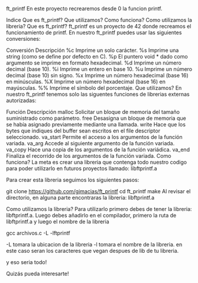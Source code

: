 ft_printf 
En este proyecto recrearemos desde 0 la funcion printf.

Indice
Que es ft_printf?
Que utilizamos?
Como funciona?
Como utilizamos la libreria?
Que es ft_printf?
ft_printf es un proyecto de 42 donde recreamos el funcionamiento de printf. En nuestro ft_printf puedes usar las siguientes conversiones:

Conversión	Descripción
%c	Imprime un solo carácter.
%s	Imprime una string (como se define por defecto en C).
%p	El puntero void * dado como argumento se imprime en formato hexadecimal.
%d	Imprime un número decimal (base 10).
%i	Imprime un entero en base 10.
%u	Imprime un número decimal (base 10) sin signo.
%x	Imprime un número hexadecimal (base 16) en minúsculas.
%X	Imprime un número hexadecimal (base 16) en mayúsculas.
%%	Imprime el símbolo del porcentaje.
Que utilizamos?
En nuestro ft_printf tenemos solo las siguentes funciones de librerias externas autorizadas:

Función	Descripción
malloc	Solicitar un bloque de memoria del tamaño suministrado como parámetro.
free	Desasigna un bloque de memoria que se había asignado previamente mediante una llamada.
write	Hace que los bytes que indiques del buffer sean escritos en el file descriptor seleccionado.
va_start	Permite el acceso a los argumentos de la función variada.
va_arg	Accede al siguiente argumento de la función variada.
va_copy	Hace una copia de los argumentos de la función variádica.
va_end	Finaliza el recorrido de los argumentos de la función variada.
Como funciona?
La meta es crear una libreria que contenga todo nuestro codigo para poder utilizarlo en futuros proyectos llamado: libftprintf.a

Para crear esta libreria seguimos los siguientes pasos:

git clone https://github.com/gjmacias/ft_printf
cd ft_printf
make
Al revisar el directorio, en alguna parte encontraras la libreria: libftprintf.a

Como utilizamos la libreria?
Para utilizarlo primero debes de tener la libreria: libftprintf.a. Luego debes añadirlo en el compilador, primero la ruta de libftprintf.a y luego el nombre de la libreria

gcc archivos.c -L<ruta de libftprintf.a> -lftprintf

-L tomara la ubicacion de la libreria
-l tomara el nombre de la libreria. en este caso seran los caracteres que vegan despues de lib de tu libreria.

y eso seria todo!

Quizás pueda interesarte!
